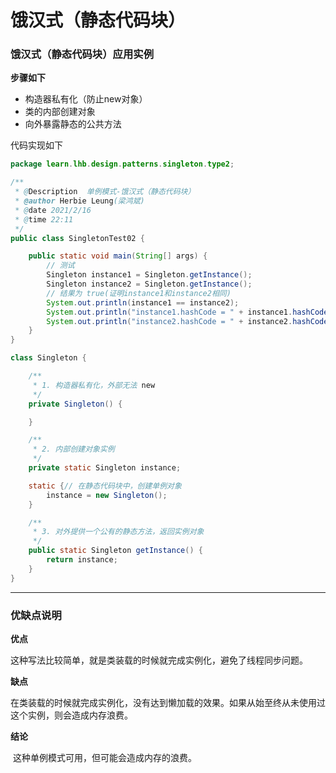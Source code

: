 # 饿汉式（静态代码块）



### 饿汉式（静态代码块）应用实例

**步骤如下**

- 构造器私有化（防止new对象）
- 类的内部创建对象
- 向外暴露静态的公共方法

代码实现如下

```java
package learn.lhb.design.patterns.singleton.type2;

/**
 * @Description  单例模式-饿汉式（静态代码块）
 * @author Herbie Leung(梁鸿斌)
 * @date 2021/2/16
 * @time 22:11
 */
public class SingletonTest02 {

    public static void main(String[] args) {
        // 测试
        Singleton instance1 = Singleton.getInstance();
        Singleton instance2 = Singleton.getInstance();
        // 结果为 true(证明instance1和instance2相同)
        System.out.println(instance1 == instance2);
        System.out.println("instance1.hashCode = " + instance1.hashCode());
        System.out.println("instance2.hashCode = " + instance2.hashCode());
    }
}

class Singleton {

    /**
     * 1. 构造器私有化，外部无法 new
     */
    private Singleton() {

    }

    /**
     * 2. 内部创建对象实例
     */
    private static Singleton instance;

    static {// 在静态代码块中，创建单例对象
        instance = new Singleton();
    }

    /**
     * 3. 对外提供一个公有的静态方法，返回实例对象
     */
    public static Singleton getInstance() {
        return instance;
    }
}
```



---

### 优缺点说明

**优点**

​		这种写法比较简单，就是类装载的时候就完成实例化，避免了线程同步问题。

**缺点**

​		在类装载的时候就完成实例化，没有达到懒加载的效果。如果从始至终从未使用过这个实例，则会造成内存浪费。

**结论**

​		这种单例模式可用，但可能会造成内存的浪费。


